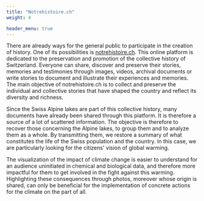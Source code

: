 ```yaml
---
title: "Notrehistoire.ch"
weight: 4

header_menu: true
---
```


There are already ways for the general public to participate in the creation of history. One of its possibilities is [notrehistoire.ch](https://notrehistoire.ch/). This online platform is dedicated to the preservation and promotion of the collective history of Switzerland. Everyone can share, discover and preserve their stories, memories and testimonies through images, videos, archival documents or write stories to document and illustrate their experiences and memories. The main objective of notrehistoire.ch is to collect and preserve the individual and collective stories that have shaped the country and reflect its diversity and richness.

Since the Swiss Alpine lakes are part of this collective history, many documents have already been shared through this platform. It is therefore a source of a lot of scattered information. The objective is therefore to recover those concerning the Alpine lakes, to group them and to analyze them as a whole. By transmitting them, we restore a summary of what constitutes the life of the Swiss population and the country. In this case, we are particularly looking for the citizens' vision of global warming.

The visualization of the impact of climate change is easier to understand for an audience uninitiated in chemical and biological data, and therefore more impactful for them to get involved in the fight against this warming. Highlighting these consequences through photos, moreover whose origin is shared, can only be beneficial for the implementation of concrete actions for the climate on the part of all.